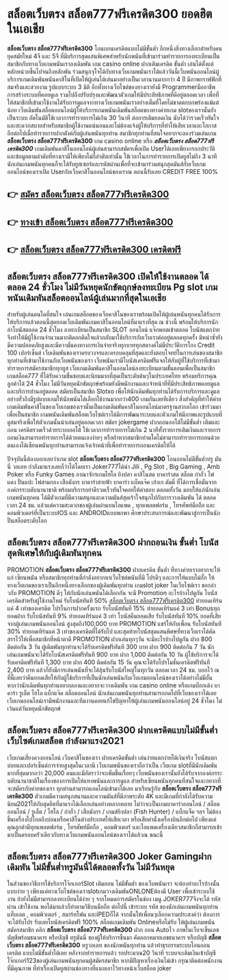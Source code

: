 # สล็อตเว็บตรง สล็อต777ฟรีเครดิต300  ยอดฮิตในเอเชีย 

**สล็อตเว็บตรง สล็อต777ฟรีเครดิต300** โอนถอนเครดิตแบบไม่มีขั้นต่ำ  อีกหนึ่งสิ่งทางเลือกสำหรับคนยุคสมัยใหม่ 4จี และ 5จี ที่มีบริการสุดแสนพิเศษสำหรับนักพนันที่เข้ามาร่วมทำรายการลงทะเบียนเป็นสมาชิกกับทางเว็บเกมพนันเราลงเดิมพัน เกม casino online ฝากเติมเครดิต ขั้นต่ำ เล่นได้ตั้งแต่ หลักหน่วยขึ้นไปจนถึงหลักพัน ร่วมสนุกจุใจได้กับทางเว็บเกมพนันเราได้แล้ววันนี้เว็บพนันออนไลน์ผู้บริการเกมเดิมพันพนันคาสิโนที่เปิดให้ผู้เล่นได้เล่นมาอย่างเป็นเวลานานมากกว่า 4 ปี มีภาพกราฟฟิกที่สมจริงและสวยงาม รูปแบบระบบ 3 มิติ
อีกทั้งทางเว็บไซต์ของทางเรายังมี Programmerมืออาชีพการสร้างระบบที่คอยดูเล  รวมไปถึงปรับปรุงและพัฒนาตัวเกมให้มีประสิทธิภาพที่ดีอยู่ตลอดเวลา เพื่อที่ให้สมาชิกที่เข้ามาใช้งานได้รับการดูแลจากทางเว็บเกมพนันเราอย่างเต็มที่โดยไม่ขาดตกบกพร่องแม้แต่น้อย เว็บเดิมพันสล็อตออนไลน์ผู้ให้บริการเกมพนันเดิมพันสล็อตของทางค่ายเกม slotของเรานั้นยังเป็นระบบ อัตโนมัติใช้เวลาการทำรายการไม่เกิน 30 วินาที ต่อการเติมยอดเงิน นับได้ว่ารวดเร็วทันใจและสะดวกสบายสำหรับสมาชิกผู้ใช้งานแน่นอนและไม่ต้องแจ้งผู้ให้บริการที่ทำให้เสียเวลาและโอกาสอีกต่อไปเมื่อทำรายการฝากตังค์กับผู้เล่นพนันทุกท่าน
สมาชิกทุกท่านที่สนใจอยากจะลองร่วมเล่นเกม **สล็อตเว็บตรง สล็อต777ฟรีเครดิต300** เกม casino online หรือ ***สล็อตเว็บตรง สล็อต777ฟรีเครดิต300*** เกมเดิมพันคาสิโนออนไลน์ผู้เล่นสามารถสมัครเพื่อเปิด Userได้เลยเพียงกรอกประวัติและข้อมูลตามลำดับที่ทางเรามีให้เพียงไม่กี่ลำดับเท่านั้น ใช้เวลาในการทำรายการเปิดยูสไม่ถึง 3 นาทีนักเล่นเกมพนันทุกคนก็จะได้รับยูสเซอร์และรหัสผ่านเพื่อที่จะเข้ามาร่วมสนุกสุดมันส์กับเว็บเกมออนไลน์ของเราเปิด Userกับเว็บคาสิโนออนไลน์ของเราณ ตอนนี้รับเลย CREDIT FREE 100%

## 👉 [สมัคร สล็อตเว็บตรง สล็อต777ฟรีเครดิต300](https://archa888.com/)
## 👉 [ทางเข้า สล็อตเว็บตรง สล็อต777ฟรีเครดิต300](https://archa888.com/)
## 👉 [สล็อตเว็บตรง สล็อต777ฟรีเครดิต300 เครดิตฟรี](https://archa888.com/)

## สล็อตเว็บตรง สล็อต777ฟรีเครดิต300 เปิดให้ใช้งานตลอด ได้ตลอด 24 ชั่วโมง ไม่มีวันหยุดนักขัตฤกษ์ลงทะเบียน Pg slot เกมพนันเดิมพันสล็อตออนไลน์ผู้เล่นมากที่สุดในเอเชีย

สำหรับผู้เล่นคนใดที่สนใจ เล่นเกมสล็อตของเว็บคาสิโนของเราพร้อมเปิดให้ผู้เล่นพนันทุกคนได้รับการให้บริการแล้วตอนนี้สุดยอดเว็บเดิมพันเกมคาสิโนออนไลน์ที่มาแรงที่สุด ณ ช่วงนี้ พร้อมให้บริการนักล่าโบนัสตลอด 24 ชั่วโมง ลงทะเบียนเป็นสมาชิก SLOT ออนไลน์ แจ๊กพอตเข้าตลอด โบนัสแตกง่าย จึงทำให้มีผู้ใช้งานจำนวนมากติดอกติดใจแล้วกลับมาใช้บริการกับเว็บเราต่ออยู่ตลอดทุกครั้ง มิหนำซ้ำยังมีความปลอดภัยสูงและมีความั่นคงทางการเงินจ่ายจริงทุกบาททุกสตางค์ไม่มีประวัติการโกง Credit 100 เปอร์เซ็นต์ เว็บเดิมพันของเราครบวงจรและครอบคลุมที่สุดและยังตอบโจทย์ในการเล่นของสมาชิกทุกท่านที่เข้ามาใช้งานกับเว็บพนันของเรา
เว็บพนันเรามีโบนัสเครดิตฟรีแจกให้กับผู้ที่ใช้บริการที่เข้ามาทำรายการสมัครสมาชิกทุกยูส เว็บเกมเดิมพันคาสิโนออนไลน์ลงทะเบียนตามขั้นตอนเพื่อเป็นสมาชิก เกมสล็อต777 ที่ได้รับความชื่นชอบและนิยมมากที่สุดเป็นระดับต้นๆในประเทศไทย พร้อมบริการคุณลูกค้าได้ 24 ชั่วโมง ไม่มีวันหยุดนักขัตฤกษ์พร้อมยังมีพนักงานและเจ้าหน้าที่ที่มีประสิทธิภาพคอยดูแลและบริการท่านอยู่ตลอด สมัครเป็นสมาชิก Slotxo เพื่อให้นักเดิมพันทุกท่านได้รับการบริการและดูแลอย่างทั่วถึงมีรูปแบบเกมให้นักพนันได้เลือกใช้งานมากกว่า400 เกมกันเลยทีเดียว
สิ่งสำคัญที่ทำให้ค่ายเกมเดิมพันคาสิโนของเว็บเกมของเรานั้นเป็นเกมเดิมพันคาสิโนออนไลน์มาตรฐานสากลโลก เข้าร่วมมาเพื่อเป็นสมาชิก  เกมพนันเดิมพันสล็อตเว็บไซต์เราได้มีการพัฒนาระบบและตัวเกมให้มีภาพและรูปแบบที่ดูสมจริงเพื่อให้ตัวเกมนั้นน่าเล่นอยู่ตลอดเวลา สมัคร jokergame ฝากถอนออโต้ไม่มีขั้นต่ำ เติมและถอน เครดิตรวดเร็วด้วยระบบออโต้ ใช้เวลาการทำรายการไม่เกิน 2 นาทีทั้งรายการเติมเงินและรายการถอนเงินสามารถทำรายการได้ด้วยตนเองง่ายๆ หรือถ้าหากสมาชิกท่านใดไม่สามารถทำรายการถอนด้วยตนเองได้เซียนพนันทุกท่านสามารถแจ้งเจ้าหน้าที่เพื่อทำรายการถอนเครดิตให้ได้

ปัจจุบันนี้ต้องบอกเลยว่าเกม slot  **สล็อตเว็บตรง สล็อต777ฟรีเครดิต300** โอนถอนไม่มีขั้นต่ำทรู มันนี่ วอเลท กำลังมาแรงเลยก็ว่าได้โดยเรา Joker777ได้นำ  Jili , Pg Slot , Big Gaming , Amb Poker หรือ Funky Games อาณาจักรเกมไฮโล ยิงปลา คาสิโนสด บาคาร่าสด สล็อต กำถั่ว ไพ่แคง ปั่นแปะ ไพ่สามกอง เสือมังกร บาคาร่าสายฟ้า บาคาร่า แบ็คแจ๊ค เก้าเก ดัมมี่ ที่ได้การเชื่อมั่นจากองค์กรระบดับนานาชาติ พร้อมบริการอย่าดีรวดเร็วทันใจคอยให้คำตอบ ตลอดทั้งวัน มอบให้แก่นักเล่นเกมพนันทุกคน ได้มีตัวเกมที่มีความสนุกและความมันส์สุดเร้าใจสนุกไปกับการวางเดิมพัน ได้ ตลอดเวลา 24 ชม. แล้วแต่ความสะดวกของผู้เล่นผ่านบนไอแพด , ทุกแพลตฟอร์ม , โทรศัพท์มือถือ และคอมพิวเตอร์ที่เป็นระบบIOS และ ANDROIDแบบพกพา ศึกษาประสบการณ์และพัฒนาสู่การเป็นนักปั่นสล็อตระดับโลก

## สล็อตเว็บตรง สล็อต777ฟรีเครดิต300 ฝากถอนเงิน ขั้นต่ำ โบนัสสุดพิเศษให้กับผู้เดิมพันทุกคน

 PROMOTION  **สล็อตเว็บตรง สล็อต777ฟรีเครดิต300** ฝากเครดิต ขั้นต่ำ ที่ทางค่ายเราอยากจะให้แก่  เซียนพนัน หรือสมาชิกทุกท่านที่กำลังอยากหาเว็บไซต์พนันที่มี โปรดีๆ และการให้แบบไม่กั๊ก ให้ทางเว็บเกมของเราเป็นอีกหนึ่งทางเลือกของผู้เดิมพันทุกท่าน เกมslot joker ในเว็บไซต์เรา ขอกล่าวกับ PROMOTION ดีๆ ให้กับนักเล่นพนันได้เลือกกัน จะมี Promotion อะไรบ้างไปดูกัน
โบนัสเครดิตสำหรับผู้ใช้งานใหม่ รับโบนัสทันที 50% [สล็อตเว็บตรง สล็อต777ฟรีเครดิต300](https://archa888.com/) ทำยอดเทิร์นแค่ 4 เท่าของเครดิต
โปรในการฝากครั้งแรก รับโบนัสทันที 15% ทำยอดเทิร์นแค่ 3 เท่า
Bonusทุกยอดฝาก รับโบนัสทันที 9% ทำยอดเทิร์นแค่ 3 เท่า
โบนัสคืนยอดเสีย รับโบนัสทันที 10% ยอดที่เสียจากผู้เล่นเกมพนันออนไลน์ สูงสุดถึง100,000 บาท
 PROMOTION แชร์ให้กับเพื่อน รับโบนัสทันที 30% ทำยอดเทิร์นแค่ 3 เท่าของเครดิตที่ได้รับไป
และสุดท้ายโบนัสสุดแสนพิศษที่ทางเว็บเราได้คัดสรรไว้ให้เพื่อสมาชิกที่หน้าตาดี  PROMOTION ฝากเล่นทุกๆวัน จะมีอะไรบ้างไปดูกัน
ฝาก 800 ติดต่อกัน 3 วัน ผู้เดิมพันทุกท่านจะได้รับเครดิตฟรีทันที 300 บาท
ฝาก 900 ติดต่อกัน 7 วัน นักเล่นเกมพนันจะได้รับโบนัสเครดิตฟรีทันที 900 บาท
ฝาก 1,000 ติดต่อกัน 10 วัน ผู้ใช้บริการจะได้รับเครดิตฟรีทันที 1,300 บาท
ฝาก 400 ติดต่อกัน 15 วัน คุณจะได้รับโปรโมชั่นเครดิตฟรีทันที 2,400 บาท
แล้วก็ยังมีการเล่นพนันที่จะได้ลุ้นรับโบนัสใหญ่ในทุกวัน ตลอดเวลา 24 ชม. บอกไว้ ณ ที่นี้เลยว่าคืนยอดเสียให้กับผู้ใช้บริการที่เป็นนักเล่นพนันกับเว็บเกมออนไลน์ของเราได้อย่างไม่มีอั้น หากว่านักเดิมพันทุกท่านอยากลองและอยากจะวางเดิมพัน เกม casino online หรือเกมป๊อกเด้ง บาคาร่า รูเล็ต ไฮโล แบ็กแจ๊ค สล็อตออนไลน์ นักเล่นเกมพนันทุกท่านสามารถกดไปที่เว็บของเราได้เลย เว็บเกมออนไลน์เรามีพนักงานและทีมงานคอยแก้ไขปัญหาให้ผู้เล่นเกมพนันออนไลน์อยู่ 24 ชั่วโมง ไม่เว้นแต่วันหยุดนักขัตฤกษ์

## สล็อตเว็บตรง สล็อต777ฟรีเครดิต300 ฝากเครดิตแบบไม่มีขั้นต่ำ  เว็บไซต์เกมสล็อต กำลังมาแรง2021

เว็บเกมเสี่ยงดวงออนไลน์ เว็บคาสิโนของเรา ฝากเครดิตขั้นต่ำ เล่นง่ายแตกง่ายได้เงินจริง โบนัสแตกบ่อยและเปอร์เซ็นต์การจ่ายสูงสุดในเวลานี เว็บเกมพนันของเราถือว่าเป็น เว็บเกม slotที่มีนักเดิมพันมากที่สุดมากกว่า 20,000 คนและมีอัตราว่าจะเพิ่มขึ้นเรื่อยๆ เว็บพนันของเรานั้นยังได้รับจากองค์กรระบดับนานาชาติในเรื่องของการเปิดให้แทงพนันและการดูแล สำหรับเซียนพนันทุกคนที่สนใจและอยากที่จะสมัครกับค่ายของเรา ทุกท่านสามารถแอดไลน์เข้ามาได้เลย
	มาเรียนรู้กับ **สล็อตเว็บตรง สล็อต777ฟรีเครดิต300** ตัวเกมมีความสนุกสนานและความมันส์ที่มีภาพระดับ 4K และมีเกมที่กำลังได้รับความนิยม2021ให้กับสุดฮิตที่มาแรงได้เลือกเล่นอย่างหลากหลาย  ไม่ว่าจะเป็นเกมบาคาร่าออนไลน์ / สล็อตออนไลน์ / รูเล็ต / ไฮโล / กำถั่ว / เสือมังกร / เกมส์ยิงปลา (Fish Hunter) / แบ็กแจ็ค ฯลฯ ไม่ต้องขึ้นเครื่องไปไกลถึงบ่อนหรือคาสิโนต่างประเทศให้เสียเวลา หรือเสียค่านั่งเครื่องบินอีกต่อไป เพียงแค่คุณลูกค้ามีทุกแพลตฟอร์ม , โทรศัพท์มือถือ , คอมพิวเตอร์ และไอแพดเครื่องเดียวสมาชิกก็สามารถเข้ามาเป็นครอบครัวเดียวกับทางเว็บเกมพนันออนไลน์ของเราได้แล้วณ ขณะนี้

## สล็อตเว็บตรง สล็อต777ฟรีเครดิต300 Joker Gamingฝากเดิมพัน ไม่มีขั้นต่ำทรูมันนี่ได้ตลอดทั้งวัน ไม่มีวันหยุด

ในส่วนของวิธีการใช้บริการโจ๊กเกอร์Slot เติมถอน ไม่มีขั้นต่ำ ของเว็บพนันเรา จะต้องทำอะไรบ้างนั้น แบบง่าย ๆ เพียงแค่ทางเว็บไซต์ของเราslotเกมวางเดิมพันONLONEต้องมี User เพื่อเข้าระบบใช้งาน ถ้ายังไม่มีสามารถลงทะเบียนได้ง่าย ๆ จากโหมดการสมัครในช่อง เมนู JOKER777จึงจะได้ รหัสผ่าน เข้าใช้งาน พอได้มาแล้วก็ทำตามวิธีบนมือถือ ต่อไปนี้
เข้าระบบ รหัส  ของนักเล่นเกมพนันทุกท่าน แท็บเลต , คอมพิวเตอร์ , สมาร์ทโฟน และiPEDก็ได้
จากนั้นให้เพื่อนๆเลือกความประสงค์ว่า ต้องการจะได้รับโปร รับเลยโบนัสเครดิตฟรี 100% สล็อตเกมเดิมพัน Onlineหรือไม่รับ
ให้ผู้เล่นเกมพนันสมัครสมาชิก คลิก **สล็อตเว็บตรง สล็อต777ฟรีเครดิต300** ฝาก ถอน Autoไว ภาพในเว็บจะขึ้นเลขบัญชีพร้อมธนาคาร หรือบัญชี ทรูมันนี่ ของผู้ให้บริการขึ้นมา
คัดลอกหมายเลขธนาคาร หรือบัญชี **สล็อตเว็บตรง สล็อต777ฟรีเครดิต300** ทรูวอเลท ของนักพนันทุกท่าน แล้วทำธุรกรรมระบบโอนถอนเครดิต แบบไม่มีขั้นต่ำได้เลย
หลังจากทำรายการแล้ว รอประมาณ20 วินาที ระบบจะเติมเงินเข้าบัญชีโจ๊กเกอร์123ของผู้เล่นเกมพนันทุกคนผู้สมัครสมาชิก
หากมีปัญหาเรื่องเงินไม่เข้า กรุณาติดต่อพนักงานที่มีคุณภาพ ที่ทำเรื่องเปิดยูสผ่านช่องทางที่แนบเอาไว้ทางหน้าเว็บสล็อต joker


